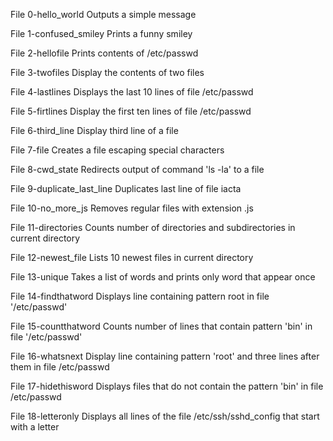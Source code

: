 File 0-hello_world
Outputs a simple message

File 1-confused_smiley
Prints a funny smiley

File 2-hellofile
Prints contents of /etc/passwd

File 3-twofiles
Display the contents of two files

File 4-lastlines
Displays the last 10 lines of file /etc/passwd

File 5-firtlines
Display the first ten lines of file /etc/passwd

File 6-third_line
Display third line of a file

File 7-file
Creates a file escaping special characters

File 8-cwd_state
Redirects output of command 'ls -la' to a file

File 9-duplicate_last_line
Duplicates last line of file iacta

File 10-no_more_js
Removes regular files with extension .js

File 11-directories
Counts number of directories and subdirectories in current directory

File 12-newest_file
Lists 10 newest files in current directory

File 13-unique
Takes a list of words and prints only word that appear once

File 14-findthatword
Displays line containing pattern root in file '/etc/passwd'

File 15-countthatword
Counts number of lines that contain pattern 'bin' in file 
'/etc/passwd'

File 16-whatsnext
Display line containing pattern 'root' and three lines 
after them in file /etc/passwd

File 17-hidethisword
Displays files that do not contain the pattern 'bin'
in file /etc/passwd

File 18-letteronly
Displays all lines of the file /etc/ssh/sshd_config that 
start with a letter


